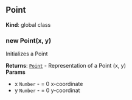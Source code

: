 <a name="Point"></a>
## Point
**Kind**: global class  
<a name="new_Point_new"></a>
### new Point(x, y)
Initializes a Point

**Returns**: <code>[Point](#Point)</code> - Representation of a Point (x, y)  
**Params**

- x <code>Number</code> - =             0 x-coordinate
- y <code>Number</code> - =             0 y-coordinat

